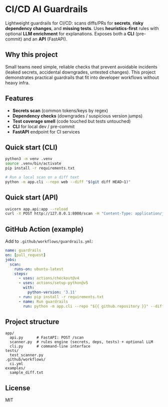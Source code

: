 # CI/CD AI Guardrails

Lightweight guardrails for CI/CD: scans diffs/PRs for **secrets**, **risky dependency changes**, and **missing tests**. Uses **heuristics-first** rules with optional **LLM enrichment** for explanations. Exposes both a **CLI** (pre-commit) and an **API** (FastAPI).

## Why this project
Small teams need simple, reliable checks that prevent avoidable incidents (leaked secrets, accidental downgrades, untested changes). This project demonstrates practical guardrails that fit into developer workflows without heavy infra.

## Features
- **Secrets scan** (common tokens/keys by regex)
- **Dependency checks** (downgrades / suspicious version jumps)
- **Test coverage smell** (code touched but tests untouched)
- **CLI** for local dev / pre-commit
- **FastAPI** endpoint for CI services

## Quick start (CLI)
```bash
python3 -m venv .venv
source .venv/bin/activate
pip install -r requirements.txt

# Run a local scan on a diff text
python -m app.cli --repo web --diff "$(git diff HEAD~1)"
```

## Quick start (API)
```bash
uvicorn app.api:app --reload
curl -X POST http://127.0.0.1:8000/scan -H "Content-Type: application/json"   -d '{"repo":"web","diff":"modified app.py\n+API_KEY=abc123\n-requests==2.31.0\n+requests==2.20.0\n"}'
```

## GitHub Action (example)
Add to `.github/workflows/guardrails.yml`:
```yaml
name: guardrails
on: [pull_request]
jobs:
  scan:
    runs-on: ubuntu-latest
    steps:
      - uses: actions/checkout@v4
      - uses: actions/setup-python@v5
        with:
          python-version: '3.11'
      - run: pip install -r requirements.txt
      - name: Run guardrails
        run: python -m app.cli --repo "${{ github.repository }}" --diff "$(git diff origin/${{ github.base_ref }}...HEAD)"
```

## Project structure
```
app/
  api.py      # FastAPI: POST /scan
  scanner.py  # rules engine (secrets, deps, tests) + optional LLM
  cli.py      # command-line interface
tests/
  test_scanner.py
.github/workflows/
  ci.yml
examples/
  sample_diff.txt
```

## License
MIT
